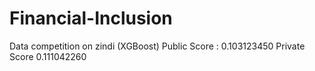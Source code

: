 # Financial-Inclusion
Data competition on zindi (XGBoost)
Public Score : 0.103123450
Private Score 0.111042260
